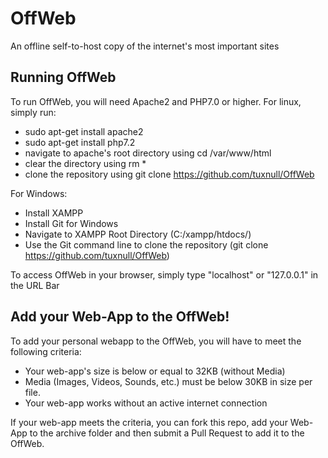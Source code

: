 # OffWeb
An offline self-to-host copy of the internet's most important sites

## Running OffWeb
To run OffWeb, you will need Apache2 and PHP7.0 or higher.
For linux, simply run:
- sudo apt-get install apache2
- sudo apt-get install php7.2
- navigate to apache's root directory using cd /var/www/html
- clear the directory using rm * 
- clone the repository using git clone https://github.com/tuxnull/OffWeb

For Windows:
- Install XAMPP
- Install Git for Windows
- Navigate to XAMPP Root Directory (C:/xampp/htdocs/)
- Use the Git command line to clone the repository (git clone https://github.com/tuxnull/OffWeb)

To access OffWeb in your browser, simply type "localhost" or "127.0.0.1" in the URL Bar

## Add your Web-App to the OffWeb!
To add your personal webapp to the OffWeb, you will have to meet the following criteria:
- Your web-app's size is below or equal to 32KB (without Media)
- Media (Images, Videos, Sounds, etc.) must be below 30KB in size per file.
- Your web-app works without an active internet connection

If your web-app meets the criteria, you can fork this repo, add your Web-App to the archive folder and then submit a Pull Request to add it to the OffWeb.

